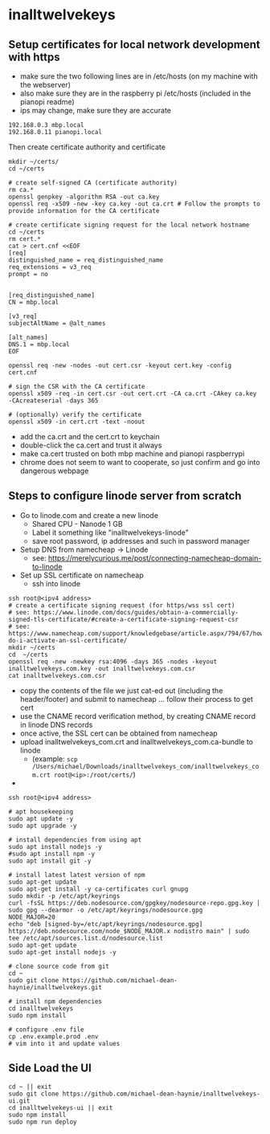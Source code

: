 # inalltwelvekeys

## Setup certificates for local network development with https
* make sure the two following lines are in /etc/hosts (on my machine with the webserver)
* also make sure they are in the raspberry pi /etc/hosts (included in the pianopi readme)
* ips may change, make sure they are accurate
```text
192.168.0.3 mbp.local
192.168.0.11 pianopi.local
```
Then create certificate authority and certificate
```shell
mkdir ~/certs/
cd ~/certs

# create self-signed CA (certificate authority)
rm ca.*
openssl genpkey -algorithm RSA -out ca.key
openssl req -x509 -new -key ca.key -out ca.crt # Follow the prompts to provide information for the CA certificate

# create certificate signing request for the local network hostname
cd ~/certs
rm cert.*
cat > cert.cnf <<EOF
[req]
distinguished_name = req_distinguished_name
req_extensions = v3_req
prompt = no


[req_distinguished_name]
CN = mbp.local

[v3_req]
subjectAltName = @alt_names

[alt_names]
DNS.1 = mbp.local
EOF

openssl req -new -nodes -out cert.csr -keyout cert.key -config cert.cnf

# sign the CSR with the CA certificate
openssl x509 -req -in cert.csr -out cert.crt -CA ca.crt -CAkey ca.key -CAcreateserial -days 365

# (optionally) verify the certificate
openssl x509 -in cert.crt -text -noout

```
* add the ca.crt and the cert.crt to keychain
* double-click the ca.cert and trust it always
* make ca.cert trusted on both mbp machine and pianopi raspberrypi
* chrome does not seem to want to cooperate, so just confirm and go into dangerous webpage

## Steps to configure linode server from scratch
* Go to linode.com and create a new linode
  * Shared CPU - Nanode 1 GB
  * Label it something like "inalltwelvekeys-linode"
  * save root password, ip addresses and such in password manager
* Setup DNS from namecheap -> Linode
  * see: https://merelycurious.me/post/connecting-namecheap-domain-to-linode
* Set up SSL certificate on namecheap
  * ssh into linode
```shell
ssh root@<ipv4 address>
# create a certificate signing request (for https/wss ssl cert)
# see: https://www.linode.com/docs/guides/obtain-a-commercially-signed-tls-certificate/#create-a-certificate-signing-request-csr
# see: https://www.namecheap.com/support/knowledgebase/article.aspx/794/67/how-do-i-activate-an-ssl-certificate/
mkdir ~/certs
cd  ~/certs
openssl req -new -newkey rsa:4096 -days 365 -nodes -keyout inalltwelvekeys.com.key -out inalltwelvekeys.com.csr
cat inalltwelvekeys.com.csr
```
  * copy the contents of the file we just cat-ed out (including the header/footer) and submit to namecheap ... follow their process to get cert
  * use the CNAME record verification method, by creating CNAME record in linode DNS records
  * once active, the SSL cert can be obtained from namecheap
  * upload inalltwelvekeys_com.crt and inalltwelvekeys_com.ca-bundle to linode
    * (example: `scp /Users/michael/Downloads/inalltwelvekeys_com/inalltwelvekeys_com.crt root@<ip>:/root/certs/`)
* 
```shell
ssh root@<ipv4 address>

# apt housekeeping
sudo apt update -y
sudo apt upgrade -y

# install dependencies from using apt
sudo apt install nodejs -y
#sudo apt install npm -y
sudo apt install git -y

# install latest latest version of npm
sudo apt-get update
sudo apt-get install -y ca-certificates curl gnupg
sudo mkdir -p /etc/apt/keyrings
curl -fsSL https://deb.nodesource.com/gpgkey/nodesource-repo.gpg.key | sudo gpg --dearmor -o /etc/apt/keyrings/nodesource.gpg
NODE_MAJOR=20
echo "deb [signed-by=/etc/apt/keyrings/nodesource.gpg] https://deb.nodesource.com/node_$NODE_MAJOR.x nodistro main" | sudo tee /etc/apt/sources.list.d/nodesource.list
sudo apt-get update
sudo apt-get install nodejs -y

# clone source code from git
cd ~
sudo git clone https://github.com/michael-dean-haynie/inalltwelvekeys.git

# install npm dependencies
cd inalltwelvekeys
sudo npm install

# configure .env file
cp .env.example.prod .env
# vim into it and update values
```

## Side Load the UI
```shell
cd ~ || exit
sudo git clone https://github.com/michael-dean-haynie/inalltwelvekeys-ui.git
cd inalltwelvekeys-ui || exit
sudo npm install
sudo npm run deploy
```
